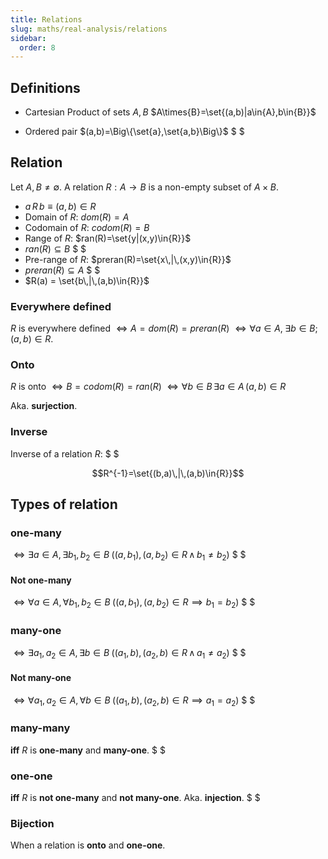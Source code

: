 ```yaml
---
title: Relations
slug: maths/real-analysis/relations
sidebar:
  order: 8
---
```


## Definitions

- Cartesian Product of sets $A,B$ $A\times{B}=\set{(a,b)|a\in{A},b\in{B}}$

- Ordered pair $(a,b)=\Big\{\set{a},\set{a,b}\Big\}$ $ $

## Relation

Let $A,B\not=\emptyset$. A relation $R:A\rightarrow{B}$ is a non-empty subset of
$A\times{B}$.

- $a\,R\,b \equiv (a,b)\in{R}$
- Domain of $R$: $dom(R)=A$
- Codomain of $R$: $codom(R)=B$
- Range of $R$: $ran(R)=\set{y|(x,y)\in{R}}$
- $ran(R)\subseteq{B}$ $ $
- Pre-range of $R$: $preran(R)=\set{x\,|\,(x,y)\in{R}}$
- $preran(R)\subseteq{A}$ $ $
- $R(a) = \set{b\,|\,(a,b)\in{R}}$

### Everywhere defined

$R$ is everywhere defined $\iff{A=dom(R)=preran(R)}$
$\iff{\forall{a\in{A}},\;\exists{b\in{B}};\,(a,b)\in{R}}$.

### Onto

$R$ is onto $\iff{B=codom(R)=ran(R)}$
$\iff{\forall{b\in{B}}\,\exists{a\in{A}}\,(a,b)\in{R}}$

Aka. **surjection**.

### Inverse

Inverse of a relation $R$: $ $

```math
R^{-1}=\set{(b,a)\,|\,(a,b)\in{R}}
```

## Types of relation

### one-many

$\iff\exists{a\in{A}},\,\exists{b_1,b_2\in{B}}\;((a,b_1),(a,b_2)\in{R}\,\land\,b_1\not=b_2)$
$ $

#### Not one-many

$\iff\forall{a\in{A}},\,\forall{b_1,b_2\in{B}}\;((a,b_1),(a,b_2)\in{R}\implies b_1=b_2)$
$ $

### many-one

$\iff\exists{a_1,a_2\in{A}},\,\exists{b\in{B}}\;((a_1,b),(a_2,b)\in{R}\,\land\,a_1\not=a_2)$
$ $

#### Not many-one

$\iff\forall{a_1,a_2\in{A}},\,\forall{b\in{B}}\;((a_1,b),(a_2,b)\in{R}\implies a_1=a_2)$
$ $

### many-many

**iff** $R$ is **one-many** and **many-one**. $ $

### one-one

**iff** $R$ is **not one-many** and **not many-one**. Aka. **injection**. $ $

### Bijection

When a relation is **onto** and **one-one**.
